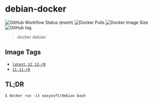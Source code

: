 # debian-docker

![GitHub Workflow Status (event)](https://img.shields.io/github/actions/workflow/status/quicklyon/debian-docker/docker.yml?style=flat-square)
![Docker Pulls](https://img.shields.io/docker/pulls/easysoft/debian?style=flat-square)
![Docker Image Size](https://img.shields.io/docker/image-size/easysoft/debian?style=flat-square)
![GitHub tag](https://img.shields.io/github/v/tag/quicklyon/debian-docker?style=flat-square)

> docker debian

## Image Tags

* [`latest`, `12`, `12-r0`](https://github.com/quicklyon/debian-docker/blob/12-r0/Dockerfile)
* [`11`, `11-r8`](https://github.com/quicklyon/debian-docker/blob/11-r8/Dockerfile)

## TL;DR

```console
$ docker run -it easysoft/debian bash
```
